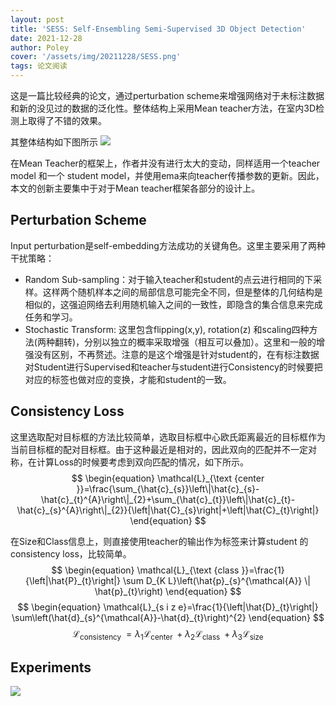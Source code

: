 ```yaml
---
layout: post
title: 'SESS: Self-Ensembling Semi-Supervised 3D Object Detection'
date: 2021-12-28
author: Poley
cover: '/assets/img/20211228/SESS.png'
tags: 论文阅读
---
```


这是一篇比较经典的论文，通过perturbation scheme来增强网络对于未标注数据和新的没见过的数据的泛化性。整体结构上采用Mean teacher方法，在室内3D检测上取得了不错的效果。

其整体结构如下图所示
![](/assets/img/20211228/SESSF2.png)

在Mean Teacher的框架上，作者并没有进行太大的变动，同样适用一个teacher model 和一个 student model，并使用ema来向teacher传播参数的更新。因此，本文的创新主要集中于对于Mean teacher框架各部分的设计上。

## Perturbation Scheme

Input perturbation是self-embedding方法成功的关键角色。这里主要采用了两种干扰策略：

+ Random Sub-sampling：对于输入teacher和student的点云进行相同的下采样。这样两个随机样本之间的局部信息可能完全不同，但是整体的几何结构是相似的，这强迫网络去利用随机输入之间的一致性，即隐含的集合信息来完成任务和学习。
+ Stochastic Transform: 这里包含flipping(x,y), rotation(z) 和scaling四种方法(两种翻转)，分别以独立的概率采取增强（相互可以叠加）。这里和一般的增强没有区别，不再赘述。注意的是这个增强是针对student的，在有标注数据对Student进行Supervised和teacher与student进行Consistency的时候要把对应的标签也做对应的变换，才能和student的一致。

## Consistency Loss

这里选取配对目标框的方法比较简单，选取目标框中心欧氏距离最近的目标框作为当前目标框的配对目标框。由于这种最近是相对的，因此双向的匹配并不一定对称，在计算Loss的时候要考虑到双向匹配的情况，如下所示。
$$
\begin{equation}
\mathcal{L}_{\text {center }}=\frac{\sum_{\hat{c}_{s}}\left\|\hat{c}_{s}-\hat{c}_{t}^{A}\right\|_{2}+\sum_{\hat{c}_{t}}\left\|\hat{c}_{t}-\hat{c}_{s}^{A}\right\|_{2}}{\left|\hat{C}_{s}\right|+\left|\hat{C}_{t}\right|}
\end{equation}
$$

在Size和Class信息上，则直接使用teacher的输出作为标签来计算student 的consistency loss，比较简单。
$$
\begin{equation}
\mathcal{L}_{\text {class }}=\frac{1}{\left|\hat{P}_{t}\right|} \sum D_{K L}\left(\hat{p}_{s}^{\mathcal{A}} \| \hat{p}_{t}\right)
\end{equation}
$$
$$
\begin{equation}
\mathcal{L}_{s i z e}=\frac{1}{\left|\hat{D}_{t}\right|} \sum\left(\hat{d}_{s}^{\mathcal{A}}-\hat{d}_{t}\right)^{2}
\end{equation}
$$
$$
\begin{equation}
\mathcal{L}_{\text {consistency }}=\lambda_{1} \mathcal{L}_{\text {center }}+\lambda_{2} \mathcal{L}_{\text {class }}+\lambda_{3} \mathcal{L}_{\text {size }}
\end{equation}
$$

## Experiments 
![](/assets/img/20211228/SESST1.png)